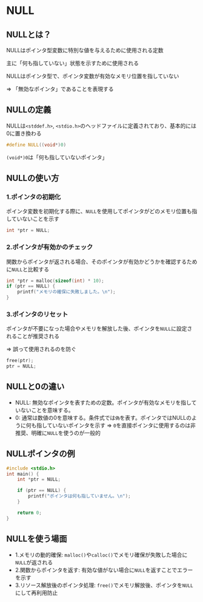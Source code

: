 # NULL

## NULLとは？
NULLはポインタ型変数に特別な値を与えるために使用される定数

主に「何も指していない」状態を示すために使用される

NULLはポインタ型で、ポインタ変数が有効なメモリ位置を指していない

=> 「無効なポインタ」であることを表現する

## NULLの定義
NULLは`<stddef.h>`, `<stdio.h>`のヘッドファイルに定義されており、基本的には0に置き換わる

```c
#define NULL((void*)0)
```
`(void*)0`は「何も指していないポインタ」

## NULLの使い方

### 1.ポインタの初期化
ポインタ変数を初期化する際に、`NULL`を使用してポインタがどのメモリ位置も指していないことを示す
```c
int *ptr = NULL;
```

### 2.ポインタが有効かのチェック
関数からポインタが返される場合、そのポインタが有効かどうかを確認するために`NULL`と比較する
```c
int *ptr = malloc(sizeof(int) * 10);
if (ptr == NULL) {
    printf("メモリの確保に失敗しました。\n");
}
```
### 3.ポインタのリセット
ポインタが不要になった場合やメモリを解放した後、ポインタを`NULL`に設定されることが推奨される

=> 誤って使用されるのを防ぐ
```c
free(ptr);
ptr = NULL;
```

## NULLと0の違い
- NULL: 無効なポインタを表すための定数。ポインタが有効なメモリを指していないことを意味する。
- 0: 通常は数値の0を意味する。条件式では`偽`を表す。ポインタではNULLのように何も指していないポインタを示す
=> `0`を直接ポインタに使用するのは非推奨、明確に`NULL`を使うのが一般的

## NULLポインタの例
```c
#include <stdio.h>
int main() {
    int *ptr = NULL;

    if (ptr == NULL) {
        printf("ポインタは何も指していません。\n");
    }

    return 0;
}
```

## NULLを使う場面
- 1.メモリの動的確保: `malloc()`や`calloc()`でメモリ確保が失敗した場合に`NULL`が返される
- 2.関数からポインタを返す: 有効な値がない場合に`NULL`を返すことでエラーを示す
- 3.リソース解放後のポインタ処理: `free()`でメモリ解放後、ポインタを`NULL`にして再利用防止

